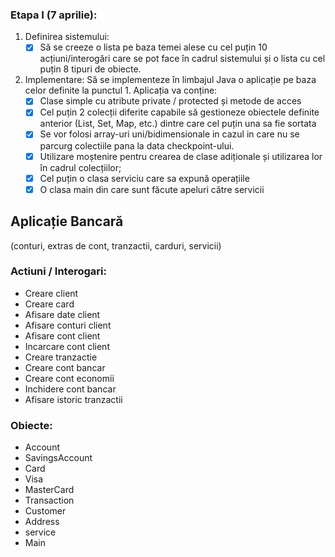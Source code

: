 

### Etapa I (7 aprilie):
1. Definirea sistemului:
   -  [x] Să se creeze o lista pe baza temei alese cu cel puțin 10 acțiuni/interogări care
se pot face în cadrul sistemului și o lista cu cel puțin 8 tipuri de obiecte. 
2.  Implementare: Să se implementeze în limbajul Java o aplicație pe baza celor definite la punctul 1. Aplicația va conține:
    - [x] Clase simple cu atribute private / protected și metode de acces
    - [x] Cel puțin 2 colecții diferite capabile să gestioneze obiectele definite anterior (List, Set, Map, etc.) dintre care cel puțin una sa fie sortata
    - [x] Se vor folosi array-uri uni/bidimensionale in cazul in care nu se parcurg colectiile pana la data checkpoint-ului.
    - [x] Utilizare moștenire pentru crearea de clase adiționale și utilizarea lor în cadrul colecțiilor;
    - [x] Cel puțin o clasa serviciu care sa expună operațiile
    - [x] O clasa main din care sunt făcute apeluri către servicii

## Aplicație Bancară
(conturi, extras de cont, tranzactii, carduri, servicii)

### Actiuni / Interogari:
 - Creare client 
 - Creare card 
 - Afisare date client 
 - Afisare conturi client 
 - Afisare cont client 
 - Incarcare cont client 
 - Creare tranzactie 
 - Creare cont bancar 
 - Creare cont economii
 - Inchidere cont bancar 
 - Afisare istoric tranzactii 

### Obiecte:
   - Account 
   - SavingsAccount
   - Card 
   - Visa
   - MasterCard
   - Transaction
   - Customer
   - Address
   - service
   - Main
  

